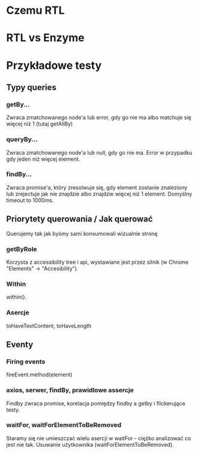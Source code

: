 # Czemu RTL



# RTL vs Enzyme

# Przykładowe testy


## Typy queries

### getBy...

Zwraca zmatchowanego node'a lub error, gdy go nie ma albo matchuje się więcej niż 1 (tutaj getAllBy)

### queryBy...

Zwraca zmatchowanego node'a lub null, gdy go nie ma. Error w przypadku gdy jeden niż więcej element.

### findBy...

Zwraca promise'a, który zresolwuje się, gdy element zostanie znaleziony lub zrejectuje jak nie znajdzie albo 
znajdzie więcej niż 1 element. Domyślny timeout to 1000ms.  

## Priorytety querowania / Jak querować

Querujemy tak jak byśmy sami konsumowali wizualnie stronę

### getByRole 

Korzysta z accessibility tree i api, wystawiane jest przez silnik (w Chrome "Elements" -> "Accesibility").

### Within

within().

### Asercje

toHaveTextContent, toHaveLength

## Eventy 

### Firing events

fireEvent.method(element)

### axios, serwer, findBy, prawidlowe assercje

Findby zwraca promise, korelacja pomiędzy findby a getby i flickerujące testy.

### waitFor, waitForElementToBeRemoved

Staramy się nie umieszczać wielu asercji w waitFor - ciężko analizować co jest nie tak. 
Usuwanie użytkownika (waitForElementToBeRemoved).

